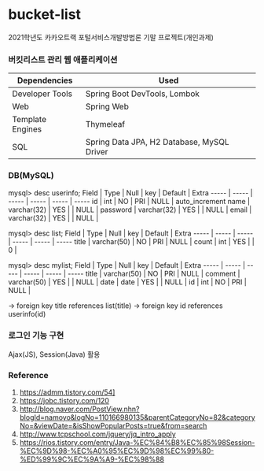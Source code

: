 # bucket-list
2021학년도 카카오트랙 포털서비스개발방법론 기말 프로젝트(개인과제)

### 버킷리스트 관리 웹 애플리케이션
Dependencies | Used
----- | -----
Developer Tools | Spring Boot DevTools, Lombok
Web | Spring Web
Template Engines | Thymeleaf
SQL | Spring Data JPA, H2 Database, MySQL Driver

### DB(MySQL)
mysql> desc userinfo;
Field | Type | Null | key | Default | Extra
----- | ----- | ----- | ----- | ----- | -----
id | int | NO | PRI | NULL | auto_increment
name | varchar(32) | YES |  | NULL | 
password | varchar(32) | YES |  | NULL | 
email | varchar(32) | YES |  | NULL | 

mysql> desc list;
Field | Type | Null | key | Default | Extra
----- | ----- | ----- | ----- | ----- | -----
title | varchar(50) | NO | PRI | NULL | 
count | int | YES |  | 0 | 

mysql> desc mylist;
Field | Type | Null | key | Default | Extra
----- | ----- | ----- | ----- | ----- | -----
title | varchar(50) | NO | PRI | NULL | 
comment | varchar(50) | YES |  | NULL | 
date | date | YES | | NULL | 
id | int | NO | PRI | NULL | 

-> foreign key title references list(title)
-> foreign key id references userinfo(id)


### 로그인 기능 구현
Ajax(JS), Session(Java) 활용


### Reference
1. https://admm.tistory.com/54]
2. https://jobc.tistory.com/120
3. http://blog.naver.com/PostView.nhn?blogId=namoyo&logNo=110166980135&parentCategoryNo=82&categoryNo=&viewDate=&isShowPopularPosts=true&from=search
4. http://www.tcpschool.com/jquery/jq_intro_apply
5. https://rios.tistory.com/entry/Java-%EC%84%B8%EC%85%98Session-%EC%9D%98-%EC%A0%95%EC%9D%98%EC%99%80-%ED%99%9C%EC%9A%A9-%EC%98%88
